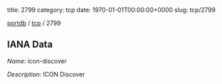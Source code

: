 title: 2799
category: tcp
date: 1970-01-01T00:00:00+0000
slug: tcp/2799

[portdb](/) / [tcp](/category/tcp.html) / 2799


## IANA Data

_Name:_ icon-discover

_Description:_ ICON Discover

